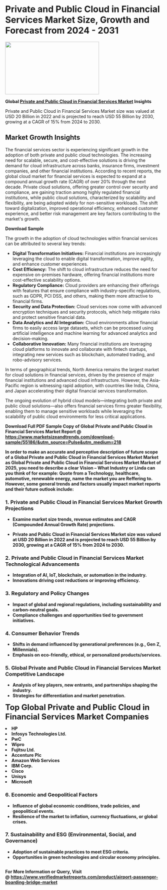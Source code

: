<H1>Private and Public Cloud in Financial Services Market Size, Growth and Forecast from 2024 - 2031</H1><img class="aligncenter size-medium wp-image-584254" src="https://thirdeyenews.in/wp-content/uploads/2024/09/Global-Market-Research-300x168.jpeg" alt="" width="300" height="168" /><p><strong>Global&nbsp;<a href="https://www.marketsizeandtrends.com/download-sample/55186/&amp;utm_source=Pulse&amp;utm_medium=218">Private and Public Cloud in Financial Services Market</a> Insights</strong></p><p>Private and Public Cloud in Financial Services Market size was valued at USD 20 Billion in 2022 and is projected to reach USD 55 Billion by 2030, growing at a CAGR of 15% from 2024 to 2030.</p><p><h2>Market Growth Insights</h2> <p>The financial services sector is experiencing significant growth in the adoption of both private and public cloud technologies. The increasing need for scalable, secure, and cost-effective solutions is driving the demand for cloud infrastructure across banks, insurance firms, investment companies, and other financial institutions. According to recent reports, the global cloud market for financial services is expected to expand at a compound annual growth rate (CAGR) of over 20% through the next decade. Private cloud solutions, offering greater control over security and compliance, are gaining traction among highly regulated financial institutions, while public cloud solutions, characterized by scalability and flexibility, are being adopted widely for non-sensitive workloads. The shift toward digitalization, improved operational efficiency, enhanced customer experience, and better risk management are key factors contributing to the market's growth.</p> <p><strong>Download Sample</strong></p> <p>The growth in the adoption of cloud technologies within financial services can be attributed to several key trends:</p> <ul> <li><strong>Digital Transformation Initiatives:</strong> Financial institutions are increasingly leveraging the cloud to enable digital transformation, improve agility, and enhance customer experiences.</li> <li><strong>Cost Efficiency:</strong> The shift to cloud infrastructure reduces the need for expensive on-premises hardware, offering financial institutions more cost-effective scalability options.</li> <li><strong>Regulatory Compliance:</strong> Cloud providers are enhancing their offerings with features that ensure compliance with industry-specific regulations, such as GDPR, PCI DSS, and others, making them more attractive to financial firms.</li> <li><strong>Security and Data Protection:</strong> Cloud services now come with advanced encryption techniques and security protocols, which help mitigate risks and protect sensitive financial data.</li> <li><strong>Data Analytics and AI Integration:</strong> Cloud environments allow financial firms to easily access large datasets, which can be processed using artificial intelligence and machine learning for advanced analytics and decision-making.</li> <li><strong>Collaborative Innovation:</strong> Many financial institutions are leveraging cloud platforms to innovate and collaborate with fintech startups, integrating new services such as blockchain, automated trading, and robo-advisory services.</li> </ul> <p>In terms of geographical trends, North America remains the largest market for cloud solutions in financial services, driven by the presence of major financial institutions and advanced cloud infrastructure. However, the Asia-Pacific region is witnessing rapid adoption, with countries like India, China, and Japan accelerating their digital financial services transformation.</p> <p>The ongoing evolution of hybrid cloud models—integrating both private and public cloud solutions—also offers financial services firms greater flexibility, enabling them to manage sensitive workloads while leveraging the scalability of public cloud environments for less critical applications.</p> <p><strong></p><p><span class=""><strong>Download Full PDF Sample Copy of Global Private and Public Cloud in Financial Services Market Report</strong> @ <a href="https://www.marketsizeandtrends.com/download-sample/55186/&amp;utm_source=Pulse&amp;utm_medium=218" target="_blank">https://www.marketsizeandtrends.com/download-sample/55186/&amp;utm_source=Pulse&amp;utm_medium=218</a></span></p><p>In order to make an accurate and perceptive description of future scope of a Global&nbsp;Private and Public Cloud in Financial Services Market Market as Global&nbsp;Private and Public Cloud in Financial Services Market Market of 2025, you need to describe a clear Vision &ndash; What Industry or Linda can you think of for example: Quote from a Technology, healthcare, automotive, renewable energy, name the market you are Reffering to. However, some general trends and factors usually impact market reports and their future outlook include:</p><h3>1.&nbsp;<strong>Private and Public Cloud in Financial Services Market Growth Projections</strong></h3><ul><li>Examine market size trends, revenue estimates and CAGR (Compounded Annual Growth Rate) projections.</li><li><p>Private and Public Cloud in Financial Services Market size was valued at USD 20 Billion in 2022 and is projected to reach USD 55 Billion by 2030, growing at a CAGR of 15% from 2024 to 2030.</p></li></ul><h3>2.&nbsp;<strong>Private and Public Cloud in Financial Services Market Technological Advancements</strong></h3><ul><li>Integration of AI, IoT, blockchain, or automation in the industry.</li><li>Innovations driving cost reductions or improving efficiency.</li></ul><h3>3.&nbsp;<strong>Regulatory and Policy Changes</strong></h3><ul><li>Impact of global and regional regulations, including sustainability and carbon-neutral goals.</li><li>Compliance challenges and opportunities tied to government initiatives.</li></ul><h3>4.&nbsp;<strong>Consumer Behavior Trends</strong></h3><ul><li>Shifts in demand influenced by generational preferences (e.g., Gen Z, Millennials).</li><li>Emphasis on eco-friendly, ethical, or personalized products/services.</li></ul><h3>5.&nbsp;<strong>Global Private and Public Cloud in Financial Services Market Competitive Landscape</strong></h3><ul><li>Analysis of key players, new entrants, and partnerships shaping the industry.</li><li>Strategies for differentiation and market penetration.</li></ul><p data-pm-slice="1 1 []"><span style="color: inherit; font-family: inherit; font-size: 25px;">Top Global Private and Public Cloud in Financial Services Market Companies</span></p><div class="" data-test-id=""><p><li>HP</li><li> Infosys Technologies Ltd.</li><li> PwC</li><li> Wipro</li><li> Fujitsu Ltd.</li><li> Accenture Plc</li><li> Amazon Web Services</li><li> IBM Corp.</li><li> Cisco</li><li> Unisys</li><li> Microsoft</li></p></div><h3>6.&nbsp;<strong>Economic and Geopolitical Factors</strong></h3><ul><li>Influence of global economic conditions, trade policies, and geopolitical events.</li><li>Resilience of the market to inflation, currency fluctuations, or global crises.</li></ul><h3>7.&nbsp;<strong>Sustainability and ESG (Environmental, Social, and Governance)</strong></h3><ul><li>Adoption of sustainable practices to meet ESG criteria.</li><li>Opportunities in green technologies and circular economy principles.</li></ul><h2><strong style="font-size: 14px;">For More Information or Query, Visit @&nbsp;</strong><a style="background-color: #ffffff; font-size: 14px;" href="https://www.marketsizeandtrends.com/report/private-and-public-cloud-in-financial-services-market/" target="_blank">https://www.verifiedmarketreports.com/product/airport-passenger-boarding-bridge-market</a></h2>
